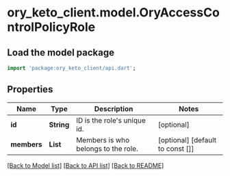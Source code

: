 # ory_keto_client.model.OryAccessControlPolicyRole

## Load the model package
```dart
import 'package:ory_keto_client/api.dart';
```

## Properties
Name | Type | Description | Notes
------------ | ------------- | ------------- | -------------
**id** | **String** | ID is the role's unique id. | [optional] 
**members** | **List<String>** | Members is who belongs to the role. | [optional] [default to const []]

[[Back to Model list]](../README.md#documentation-for-models) [[Back to API list]](../README.md#documentation-for-api-endpoints) [[Back to README]](../README.md)


